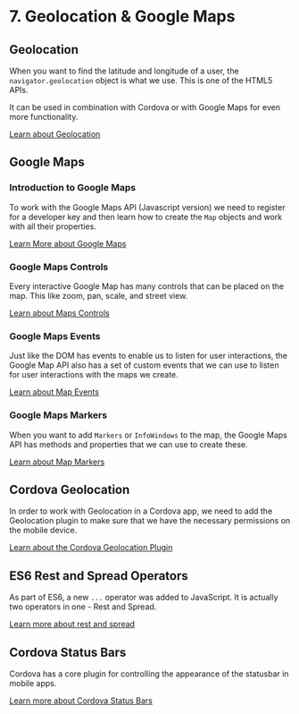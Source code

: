 # 7. Geolocation & Google Maps

## Geolocation

When you want to find the latitude and longitude of a user, the `navigator.geolocation` object is what we use. This is one of the HTML5 APIs.

It can be used in combination with Cordova or with Google Maps for even more functionality.

[Learn about Geolocation](./geolocation.md)

## Google Maps

### Introduction to Google Maps

To work with the Google Maps API (Javascript version) we need to register for a developer key and then learn how to create the `Map` objects and work with all their properties.

[Learn More about Google Maps](./google-maps.md)

### Google Maps Controls

Every interactive Google Map has many controls that can be placed on the map. This like zoom, pan, scale, and street view. 

[Learn about Maps Controls](./google-maps-controls.md)

### Google Maps Events

Just like the DOM has events to enable us to listen for user interactions, the Google Map API also has a set of custom events that we can use to listen for user interactions with the maps we create.

[Learn about Map Events](./google-maps-events.md)

### Google Maps Markers

When you want to add `Markers` or `InfoWindows` to the map, the Google Maps API has methods and properties that we can use to create these.

[Learn about Map Markers](./google-maps-markers.md)



## Cordova Geolocation

In order to work with Geolocation in a Cordova app, we need to add the Geolocation plugin to make sure that we have the necessary permissions on the mobile device.

[Learn about the Cordova Geolocation Plugin](./cordova-geolocation.md)

## ES6 Rest and Spread Operators

As part of ES6, a new `...` operator was added to JavaScript. It is actually two operators in one - Rest and Spread.

[Learn more about rest and spread](./rest-spread.md)

## Cordova Status Bars

Cordova has a core plugin for controlling the appearance of the statusbar in mobile apps.

[Learn more about Cordova Status Bars](./cordova-status.md)

